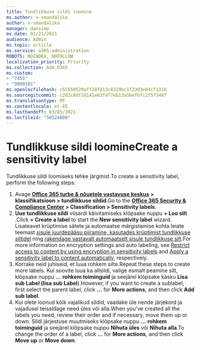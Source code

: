 ```yaml
---
title: Tundlikkuse sildi loomine
ms.author: v-smandalika
author: v-smandalika
manager: dansimp
ms.date: 02/21/2021
audience: Admin
ms.topic: article
ms.service: o365-administration
ROBOTS: NOINDEX, NOFOLLOW
localization_priority: Priority
ms.collection: Adm_O365
ms.custom:
- "7455"
- "9000181"
ms.openlocfilehash: c55550529aff28fd13c8329bc1f2303e04cf1316
ms.sourcegitcommit: c202c0df2d141e63f4f7eb13a56efbfc2f57348f
ms.translationtype: MT
ms.contentlocale: et-EE
ms.lasthandoff: 03/05/2021
ms.locfileid: "50524800"
---
```

# <a name="create-a-sensitivity-label"></a><span data-ttu-id="970ec-102">Tundlikkuse sildi loomine</span><span class="sxs-lookup"><span data-stu-id="970ec-102">Create a sensitivity label</span></span>

<span data-ttu-id="970ec-103">Tundlikkuse sildi loomiseks tehke järgmist.</span><span class="sxs-lookup"><span data-stu-id="970ec-103">To create a sensitivity label, perform the following steps:</span></span>

1. <span data-ttu-id="970ec-104">Avage **[Office 365 turbe & nõuetele vastavuse keskus](https://sip.protection.office.com/) > klassifikatsioon > tundlikkuse sildid**.</span><span class="sxs-lookup"><span data-stu-id="970ec-104">Go to the **[Office 365 Security & Compliance Center](https://sip.protection.office.com/) > Classification > Sensitivity labels**.</span></span>
2. <span data-ttu-id="970ec-105">**Uue tundlikkuse sildi** viisardi käivitamiseks klõpsake nuppu **+ Loo silt** .</span><span class="sxs-lookup"><span data-stu-id="970ec-105">Click **+ Create a label** to start the **New sensitivity label** wizard.</span></span> <span data-ttu-id="970ec-106">Lisateavet krüptimise sätete ja automaatse märgistamise kohta leiate teemast [sisule juurdepääsu piiramine, kasutades krüptimist tundlikkuse siltidel](https://docs.microsoft.com/microsoft-365/compliance/encryption-sensitivity-labels) ning [rakendage vastavalt automaatselt sisule tundlikkuse silt](https://docs.microsoft.com/microsoft-365/compliance/apply-sensitivity-label-automatically).</span><span class="sxs-lookup"><span data-stu-id="970ec-106">For more information on encryption settings and auto labeling, see [Restrict access to content by using encryption in sensitivity labels](https://docs.microsoft.com/microsoft-365/compliance/encryption-sensitivity-labels) and [Apply a sensitivity label to content automatically](https://docs.microsoft.com/microsoft-365/compliance/apply-sensitivity-label-automatically), respectively.</span></span>
3. <span data-ttu-id="970ec-107">Korrake neid juhiseid, et luua rohkem silte.</span><span class="sxs-lookup"><span data-stu-id="970ec-107">Repeat these steps to create more labels.</span></span> <span data-ttu-id="970ec-108">Kui soovite luua ka allsildi, valige esmalt peamine silt, klõpsake nuppu **...** **rohkem toiminguid** ja seejärel klõpsake käsku **Lisa sub Label (lisa sub Label**).</span><span class="sxs-lookup"><span data-stu-id="970ec-108">However, if you want to create a sublabel, first select the parent label, click **...** for **More actions**, and then click **Add sub label**.</span></span>
4. <span data-ttu-id="970ec-109">Kui olete loonud kõik vajalikud sildid, vaadake üle nende järjekord ja vajadusel teisaldage need üles või alla.</span><span class="sxs-lookup"><span data-stu-id="970ec-109">When you've created all the labels you need, review their order and if necessary, move them up or down.</span></span> <span data-ttu-id="970ec-110">Sildi järjestuse muutmiseks klõpsake nuppu **...** **rohkem toiminguid** ja seejärel klõpsake nuppu **Nihuta üles** või **Nihuta alla**.</span><span class="sxs-lookup"><span data-stu-id="970ec-110">To change the order of a label, click **...** for **More actions**, and then click **Move up** or **Move down**.</span></span> 
